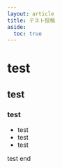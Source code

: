 ```yaml
---
layout: article
title: テスト投稿
aside:
  toc: true
---
```


# test

## test

### test

- test
- test
- test

test end
